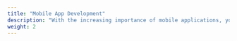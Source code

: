 ```yaml
---
title: "Mobile App Development"
description: "With the increasing importance of mobile applications, you could have a dedicated section for tutorials on iOS (Swift), Android (Kotlin, Java), and cross-platform frameworks like React Native or Flutter."
weight: 2
---
```


